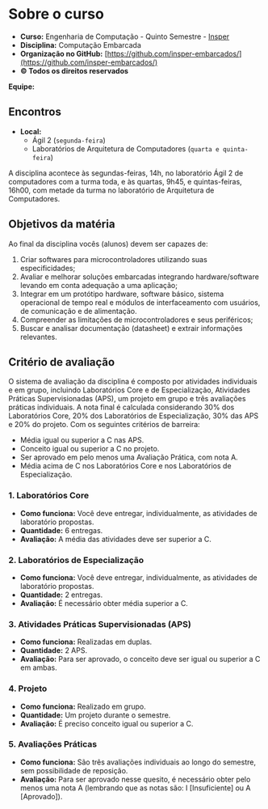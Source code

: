 # Sobre o curso

- **Curso:** Engenharia de Computação - Quinto Semestre - [Insper](https://www.insper.edu.br/)
- **Disciplina:** Computação Embarcada 
- **Organização no GitHub:** [https://github.com/insper-embarcados/](https://github.com/insper-embarcados/)
- **© Todos os direitos reservados**

**Equipe:**
<script setup>
import { VPTeamMembers } from 'vitepress/theme'

const members = [
  {
    avatar: 'https://www.github.com/rafaelcorsi.png',
    name: 'Rafael Corsi',
    title: 'Professor',
    links: [
      { icon: 'github', link: 'https://github.com/rafaelcorsi' },
      { icon: 'linkedin', link: 'https://www.linkedin.com/in/rafael-corsi-ferr%C3%A3o-624238116/'} 
    ]
  },
  {
    avatar: 'https://www.github.com/arnaldojr.png',
    name: 'Arnaldo Junior',
    title: 'Professor Auxiliar',
    links: [
      { icon: 'github', link: 'https://github.com/arnaldojr' },
      { icon: 'linkedin', link: 'https://www.linkedin.com/in/arnaldoavianajr' }
    ]
  },
  {
    avatar: 'https://www.github.com/danielmpinto.png',
    name: 'Daniel Pinto',
    title: 'Técnico de Laboratório',
    links: [
      { icon: 'github', link: 'https://github.com/danielmpinto/' },
      { icon: 'linkedin', link: 'https://www.linkedin.com/in/danielmpinto' }
    ]

  },
  {
    avatar: 'https://github.com/LuisHFB.png',
    name: 'Luis Bueno',
    title: 'Técnico Sr. de Laboratório',
    links: [
      { icon: 'github', link: 'https://github.com/LuisHFB' },
      { icon: 'linkedin', link: 'https://www.linkedin.com/in/lu%C3%ADs-henrique-fonseca-bueno-65a8315b/' }
    ]

  }
  ]
</script>

<VPTeamMembers size="small" :members />

## Encontros

- **Local:** 
    - Ágil 2 (`segunda-feira`)
    - Laboratórios de Arquitetura de Computadores (`quarta e quinta-feira`)

A disciplina acontece às segundas-feiras, 14h, no laboratório Ágil 2 de computadores com a turma toda, e às quartas, 9h45, e quintas-feiras, 16h00, com metade da turma no laboratório de Arquitetura de Computadores.

## Objetivos da matéria

Ao final da disciplina vocês (alunos) devem ser capazes de:

1. Criar softwares para microcontroladores utilizando suas especificidades;
2. Avaliar e melhorar soluções embarcadas integrando hardware/software levando em conta adequação a uma aplicação;
3. Integrar em um protótipo hardware, software básico, sistema operacional de tempo real e módulos de interfaceamento com usuários, de comunicação e de alimentação.
4. Compreender as limitações de microcontroladores e seus periféricos;
5. Buscar e analisar documentação (datasheet) e extrair informações relevantes.

## Critério de avaliação

O sistema de avaliação da disciplina é composto por atividades individuais e em grupo, incluindo Laboratórios Core e de Especialização, Atividades Práticas Supervisionadas (APS), um projeto em grupo e três avaliações práticas individuais. A nota final é calculada considerando 30% dos Laboratórios Core, 20% dos Laboratórios de Especialização, 30% das APS e 20% do projeto. Com os seguintes critérios de barreira:

- Média igual ou superior a C nas APS.
- Conceito igual ou superior a C no projeto.
- Ser aprovado em pelo menos uma Avaliação Prática, com nota A.
- Média acima de C nos Laboratórios Core e nos Laboratórios de Especialização.

### 1. Laboratórios Core

- **Como funciona:** Você deve entregar, individualmente, as atividades de laboratório propostas.
- **Quantidade:** 6 entregas.
- **Avaliação:** A média das atividades deve ser superior a C.

### 2. Laboratórios de Especialização

- **Como funciona:** Você deve entregar, individualmente, as atividades de laboratório propostas.
- **Quantidade:** 2 entregas.
- **Avaliação:** É necessário obter média superior a C.

### 3. Atividades Práticas Supervisionadas (APS)

- **Como funciona:** Realizadas em duplas.
- **Quantidade:** 2 APS.
- **Avaliação:** Para ser aprovado, o conceito deve ser igual ou superior a C em ambas.

### 4. Projeto

- **Como funciona:** Realizado em grupo.
- **Quantidade:** Um projeto durante o semestre.
- **Avaliação:** É preciso conceito igual ou superior a C.

### 5. Avaliações Práticas

- **Como funciona:** São três avaliações individuais ao longo do semestre, sem possibilidade de reposição.
- **Avaliação:** Para ser aprovado nesse quesito, é necessário obter pelo menos uma nota A (lembrando que as notas são: I [Insuficiente] ou A [Aprovado]).

